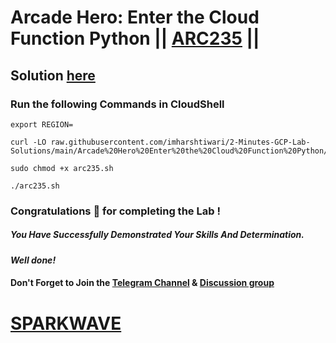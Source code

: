 # Arcade Hero: Enter the Cloud Function Python || [ARC235](https://www.cloudskillsboost.google/focuses/98837?parent=catalog) ||

## Solution [here](https://youtu.be/SnTnDTLlcb0)

### Run the following Commands in CloudShell

```
export REGION=
```
```
curl -LO raw.githubusercontent.com/imharshtiwari/2-Minutes-GCP-Lab-Solutions/main/Arcade%20Hero%20Enter%20the%20Cloud%20Function%20Python/arc235.sh

sudo chmod +x arc235.sh

./arc235.sh
```

### Congratulations 🎉 for completing the Lab !

##### *You Have Successfully Demonstrated Your Skills And Determination.*

#### *Well done!*

#### Don't Forget to Join the [Telegram Channel](https://t.me/sparkwave.01) & [Discussion group](https://t.me/sparkwave.01chats)

# [SPARKWAVE](https://www.youtube.com/@sparkwave.01)
